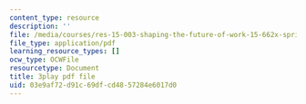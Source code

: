 ```yaml
---
content_type: resource
description: ''
file: /media/courses/res-15-003-shaping-the-future-of-work-15-662x-spring-2016/03e9af72d91c69dfcd4857284e6017d0_Hu-ZLesnxfc.pdf
file_type: application/pdf
learning_resource_types: []
ocw_type: OCWFile
resourcetype: Document
title: 3play pdf file
uid: 03e9af72-d91c-69df-cd48-57284e6017d0
---
```

